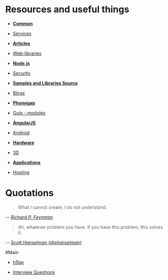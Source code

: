 # Resources and useful things 

* [**Common**](https://github.com/VanDalkvist/resources/blob/master/common.md)

* [Services](https://github.com/VanDalkvist/resources/blob/master/services.md)

* [**Articles**](https://github.com/VanDalkvist/resources/blob/master/articles.md)

* [Web-libraries](https://github.com/VanDalkvist/resources/blob/master/web-libraries.md)

* [**Node.js**](https://github.com/VanDalkvist/resources/blob/master/node.js.md)

* [Security](https://github.com/VanDalkvist/resources/blob/master/security.md)

* [**Samples and Libraries Source**](https://github.com/VanDalkvist/resources/blob/master/samples-and-libraries.md)

* [Blogs](https://github.com/VanDalkvist/resources/blob/master/blogs.md)

* [**Phonegap**](https://github.com/VanDalkvist/resources/blob/master/phonegap.md)

* [Gulp - modules](https://github.com/VanDalkvist/resources/blob/master/gulp-plugins.md)

* [**AngularJS**](https://github.com/VanDalkvist/resources/blob/master/angular.md)

* [Android](https://github.com/VanDalkvist/resources/blob/master/android.md)

* [**Hardware**](https://github.com/VanDalkvist/resources/blob/master/hardware.md)

* [3D](https://github.com/VanDalkvist/resources/blob/master/3D.md)

* [**Applications**](https://github.com/VanDalkvist/resources/blob/master/applications.md)

* [Hosting](https://github.com/VanDalkvist/resources/blob/master/hosting.md)

# Quotations

> What I cannot create, I do not understand.

   -- [*Richard P. Feynman*](http://en.wikipedia.org/wiki/Richard_Feynman)

> Ah, whatever problem you have. If you have this problem, this solves it.

   -- [*Scott Hanselman (@shanselman)*](https://twitter.com/shanselman/status/461532471037677568)


#Main

* [h5bp](https://h5bp.github.io/)

* [Interview Questions](https://github.com/h5bp/Front-end-Developer-Interview-Questions)

